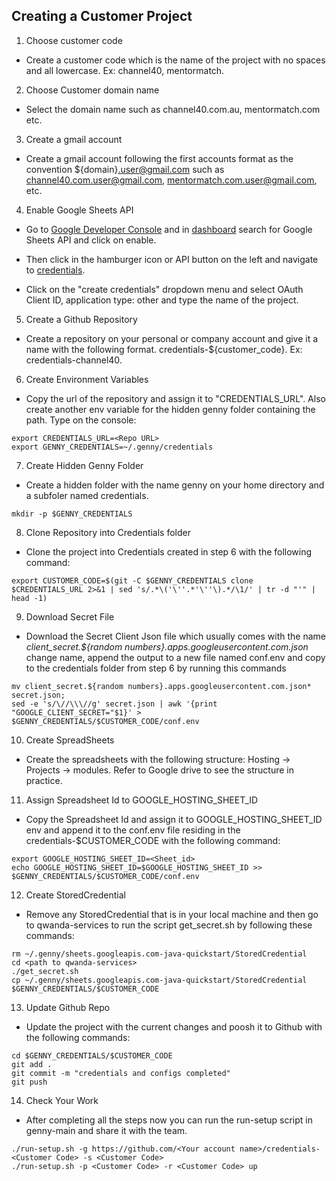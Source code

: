 ## Creating a Customer Project 
1. Choose customer code 
- Create a customer code which is the name of the project with no spaces and all lowercase. Ex: channel40, mentormatch.


2. Choose Customer domain name
- Select the domain name such as channel40.com.au, mentormatch.com etc.


3. Create a gmail account
- Create a gmail account following the first accounts format as the convention ${domain}.user@gmail.com such as channel40.com.user@gmail.com,  mentormatch.com.user@gmail.com, etc.


4. Enable Google Sheets API
- Go to [Google Developer Console](https://console.developers.google.com) and in [dashboard](https://console.developers.google.com/apis/library) search for Google Sheets API and click on enable. 

- Then click in the hamburger icon or API button on the left and navigate to [credentials](https://console.developers.google.com/apis/credentials). 

- Click on the "create credentials" dropdown menu and select OAuth Client ID, application type: other and type the name of the project.
 
 
5. Create a Github Repository
- Create a repository on your personal or company account and give it a name with the following format. credentials-${customer_code}. Ex: credentials-channel40.


6. Create Environment Variables
- Copy the url of the repository and assign it to "CREDENTIALS_URL". Also create another env variable for the hidden genny folder containing the path. Type on the console:

```
export CREDENTIALS_URL=<Repo URL>
export GENNY_CREDENTIALS=~/.genny/credentials
```

7. Create Hidden Genny Folder
- Create a hidden folder with the name genny on your home directory and a subfoler named credentials.

```
mkdir -p $GENNY_CREDENTIALS
```
8. Clone Repository into  Credentials folder
- Clone the project into Credentials created in step 6 with the following command:

```
export CUSTOMER_CODE=$(git -C $GENNY_CREDENTIALS clone $CREDENTIALS_URL 2>&1 | sed 's/.*\('\''.*'\''\).*/\1/' | tr -d "'" | head -1)
```

9. Download Secret File 
- Download the Secret Client Json file  which usually comes with the name *client_secret.${random numbers}.apps.googleusercontent.com.json* change name, append the output to a new file named conf.env and copy to the credentials folder from step 6 by running this commands

```
mv client_secret.${random numbers}.apps.googleusercontent.com.json* secret.json; 
sed -e 's/\//\\\//g' secret.json | awk '{print "GOOGLE_CLIENT_SECRET="$1}' > $GENNY_CREDENTIALS/$CUSTOMER_CODE/conf.env
```

10. Create SpreadSheets
- Create the spreadsheets with the following structure: Hosting -> Projects -> modules. Refer to Google drive to see the structure in practice. 


11. Assign Spreadsheet Id to GOOGLE_HOSTING_SHEET_ID
- Copy the Spreadsheet Id and assign it to GOOGLE_HOSTING_SHEET_ID env and append it to the conf.env file residing in the credentials-$CUSTOMER_CODE with the following command:

```
export GOOGLE_HOSTING_SHEET_ID=<Sheet_id>
echo GOOGLE_HOSTING_SHEET_ID=$GOOGLE_HOSTING_SHEET_ID >> $GENNY_CREDENTIALS/$CUSTOMER_CODE/conf.env

```

12. Create StoredCredential 
- Remove any StoredCredential that is in your local machine and then go to qwanda-services to run the script get_secret.sh by following these commands:

```
rm ~/.genny/sheets.googleapis.com-java-quickstart/StoredCredential
cd <path to qwanda-services>
./get_secret.sh
cp ~/.genny/sheets.googleapis.com-java-quickstart/StoredCredential $GENNY_CREDENTIALS/$CUSTOMER_CODE
```
13. Update Github Repo 
- Update the project with the current changes and poosh it to Github with the following commands:

```
cd $GENNY_CREDENTIALS/$CUSTOMER_CODE
git add .
git commit -m "credentials and configs completed"
git push 
```

14. Check Your Work 
- After completing all the steps now you can run the run-setup script in genny-main and share it with the team.

```
./run-setup.sh -g https://github.com/<Your account name>/credentials-<Customer Code> -s <Customer Code>
./run-setup.sh -p <Customer Code> -r <Customer Code> up
```

